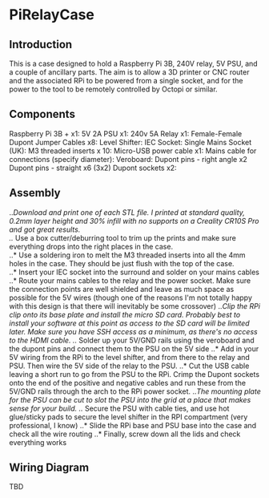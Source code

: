 # PiRelayCase

## Introduction
This is a case designed to hold a Raspberry Pi 3B, 240V relay, 5V PSU, and a couple of ancillary parts. The aim is to allow a 3D printer or CNC router and the associated RPi to be powered from a single socket, and for the power to the tool to be remotely controlled by Octopi or similar.

## Components
Raspberry Pi 3B + x1: 
5V 2A PSU x1: 
240v 5A Relay x1: 
Female-Female Dupont Jumper Cables x8:
Level Shifter: 
IEC Socket:
Single Mains Socket (UK): 
M3 threaded inserts x 10:
Micro-USB power cable x1:
Mains cable for connections (specify diameter):
Veroboard:
Dupont pins - right angle x2
Dupont pins - straight x6 (3x2)
Dupont sockets x2:

## Assembly
..*Download and print one of each STL file. I printed at standard quality, 0.2mm layer height and 30% infill with no supports on a Creality CR10S Pro and got great results.  
..* Use a box cutter/deburring tool to trim up the prints and make sure everything drops into the right places in the case.  
..* Use a soldering iron to melt the M3 threaded inserts into all the 4mm holes in the case. They should be just flush with the top of the case.  
..* Insert your IEC socket into the surround and solder on your mains cables  
..* Route your mains cables to the relay and the power socket. Make sure the connection points are well shielded and leave as much space as possible for the 5V wires (though one of the reasons I'm not totally happy with this design is that there will inevitably be some crossover)
..*Clip the RPi clip onto its base plate and install the micro SD card. Probably best to install your software at this point as access to the SD card will be limited later. Make sure you have SSH access as a minimum, as there's no access to the HDMI cable.
..* Solder up your 5V/GND rails using the veroboard and the dupont pins and connect them to the PSU on the 5V side
..* Add in your 5V wiring from the RPi to the level shifter, and from there to the relay and PSU. Then wire the 5V side of the relay to the PSU.
..* Cut the USB cable leaving a short run to go from the PSU to the RPi. Crimp the Dupont sockets onto the end of the positive and negative cables and run these from the 5V/GND rails through the arch to the RPi power socket.
..*The mounting plate for the PSU can be cut to slot the PSU into the grid at a place that makes sense for your build.
..* Secure the PSU with cable ties, and use hot glue/sticky pads to secure the level shifter in the RPI compartment (very professional, I know)
..* Slide the RPi base and PSU base into the case and check all the wire routing
..* Finally, screw down all the lids and check everything works

## Wiring Diagram
TBD

